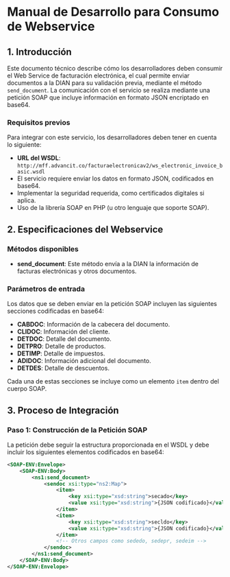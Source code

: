 # Manual de Desarrollo para Consumo de Webservice

## 1. **Introducción**
Este documento técnico describe cómo los desarrolladores deben consumir el Web Service de facturación electrónica, el cual permite enviar documentos a la DIAN para su validación previa, mediante el método `send_document`. La comunicación con el servicio se realiza mediante una petición SOAP que incluye información en formato JSON encriptado en base64.

### **Requisitos previos**
Para integrar con este servicio, los desarrolladores deben tener en cuenta lo siguiente:
- **URL del WSDL**: `http://mff.advancit.co/facturaelectronicav2/ws_electronic_invoice_basic.wsdl`
- El servicio requiere enviar los datos en formato JSON, codificados en base64.
- Implementar la seguridad requerida, como certificados digitales si aplica.
- Uso de la librería SOAP en PHP (u otro lenguaje que soporte SOAP).

## 2. **Especificaciones del Webservice**

### **Métodos disponibles**
- **send_document**: Este método envía a la DIAN la información de facturas electrónicas y otros documentos.

### **Parámetros de entrada**
Los datos que se deben enviar en la petición SOAP incluyen las siguientes secciones codificadas en base64:

- **CABDOC**: Información de la cabecera del documento.
- **CLIDOC**: Información del cliente.
- **DETDOC**: Detalle del documento.
- **DETPRO**: Detalle de productos.
- **DETIMP**: Detalle de impuestos.
- **ADIDOC**: Información adicional del documento.
- **DETDES**: Detalle de descuentos.

Cada una de estas secciones se incluye como un elemento `item` dentro del cuerpo SOAP.

## 3. **Proceso de Integración**

### **Paso 1: Construcción de la Petición SOAP**
La petición debe seguir la estructura proporcionada en el WSDL y debe incluir los siguientes elementos codificados en base64:

```xml
<SOAP-ENV:Envelope>
    <SOAP-ENV:Body>
        <ns1:send_document>
            <sendoc xsi:type="ns2:Map">
                <item>
                    <key xsi:type="xsd:string">secado</key>
                    <value xsi:type="xsd:string">{JSON codificado}</value>
                </item>
                <item>
                    <key xsi:type="xsd:string">secldo</key>
                    <value xsi:type="xsd:string">{JSON codificado}</value>
                </item>
                <!-- Otros campos como sededo, sedepr, sedeim -->
            </sendoc>
        </ns1:send_document>
    </SOAP-ENV:Body>
</SOAP-ENV:Envelope>
